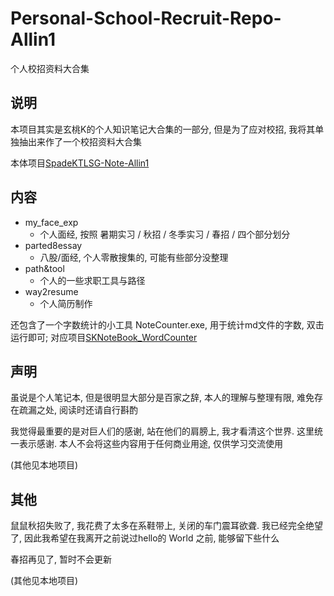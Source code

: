 # Personal-School-Recruit-Repo-Allin1

个人校招资料大合集

## 说明

本项目其实是玄桃K的个人知识笔记大合集的一部分, 但是为了应对校招, 我将其单独抽出来作了一个校招资料大合集

本体项目[SpadeKTLSG-Note-Allin1](https://github.com/SpadeKTLSG/SpadeKTLSG-Note-Allin1)

## 内容

- my_face_exp
    - 个人面经, 按照 暑期实习 / 秋招 / 冬季实习 / 春招 / 四个部分划分
- parted8essay
    - 八股/面经, 个人零散搜集的, 可能有些部分没整理
- path&tool
    - 个人的一些求职工具与路径
- way2resume
    - 个人简历制作

还包含了一个字数统计的小工具 NoteCounter.exe, 用于统计md文件的字数, 双击运行即可; 对应项目[SKNoteBook_WordCounter](https://github.com/SpadeKTLSG/SKNoteBook_WordCounter)

## 声明

虽说是个人笔记本, 但是很明显大部分是百家之辞, 本人的理解与整理有限, 难免存在疏漏之处, 阅读时还请自行斟酌

我觉得最重要的是对巨人们的感谢, 站在他们的肩膀上, 我才看清这个世界. 这里统一表示感谢. 本人不会将这些内容用于任何商业用途, 仅供学习交流使用

(其他见本地项目)

## 其他

鼠鼠秋招失败了, 我花费了太多在系鞋带上, 关闭的车门震耳欲聋. 我已经完全绝望了, 因此我希望在我离开之前说过hello的 World 之前, 能够留下些什么

春招再见了, 暂时不会更新

(其他见本地项目)
